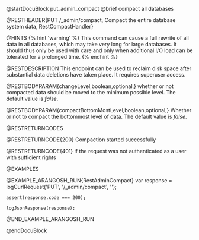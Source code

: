 
@startDocuBlock put_admin_compact
@brief compact all databases

@RESTHEADER{PUT /_admin/compact, Compact the entire database system data, RestCompactHandler}

@HINTS
{% hint 'warning' %}
This command can cause a full rewrite of all data in all databases, which may
take very long for large databases. It should thus only be used with care and
only when additional I/O load can be tolerated for a prolonged time.
{% endhint %}

@RESTDESCRIPTION
This endpoint can be used to reclaim disk space after substantial data
deletions have taken place. It requires superuser access.

@RESTBODYPARAM{changeLevel,boolean,optional,}
whether or not compacted data should be moved to the minimum possible level.
The default value is *false*.

@RESTBODYPARAM{compactBottomMostLevel,boolean,optional,}
Whether or not to compact the bottommost level of data.
The default value is *false*.

@RESTRETURNCODES

@RESTRETURNCODE{200}
Compaction started successfully

@RESTRETURNCODE{401}
if the request was not authenticated as a user with sufficient rights

@EXAMPLES

@EXAMPLE_ARANGOSH_RUN{RestAdminCompact}
    var response = logCurlRequest('PUT', '/_admin/compact', '');

    assert(response.code === 200);

    logJsonResponse(response);
@END_EXAMPLE_ARANGOSH_RUN

@endDocuBlock
